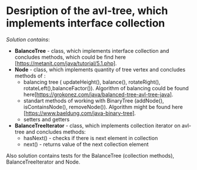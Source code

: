 # Desription of the avl-tree, which implements interface collection

*Solution contains*:

 

* **BalanceTree** - class, which implements interface collection and concludes methods, which could be find here [https://metanit.com/java/tutorial/5.1.php].
* **Node** - class, which implements quantity of tree vertex and concludes methods of :
	* balancing tree ( updateHeight(), balance(), rotateRight(), rotateLeft(),balanceFactor()). Algorithm of balancing could be found here[https://grokonez.com/java/balanced-tree-avl-tree-java].
	* standart methods of working with BinaryTree (addNode(), isContainsNode(), removeNode()). Algorithm might be found here [https://www.baeldung.com/java-binary-tree].
	* setters and getters
* **BalanceTreeIterator** - class, which implements collection iterator on avl-tree and concludes methods:
	* hasNext() - checks if there is next element in collection
	* next() - returns value of the next collection element



Also solution contains tests for the BalanceTree (collection methods), BalanceTreeIterator and Node.


